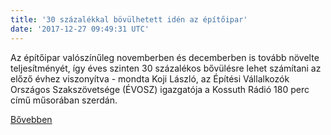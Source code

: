 ```yaml
---
title: '30 százalékkal bövülhetett idén az építőipar'
date: '2017-12-27 09:49:31 UTC'
---
```


Az építőipar valószínűleg novemberben és decemberben is tovább növelte teljesítményét, így éves szinten 30 százalékos bővülésre lehet számítani az előző évhez viszonyítva - mondta Koji László, az Építési Vállalkozók Országos Szakszövetsége (ÉVOSZ) igazgatója a Kossuth Rádió 180 perc című műsorában szerdán.


[Bővebben](http://ift.tt/2CaHQql)

